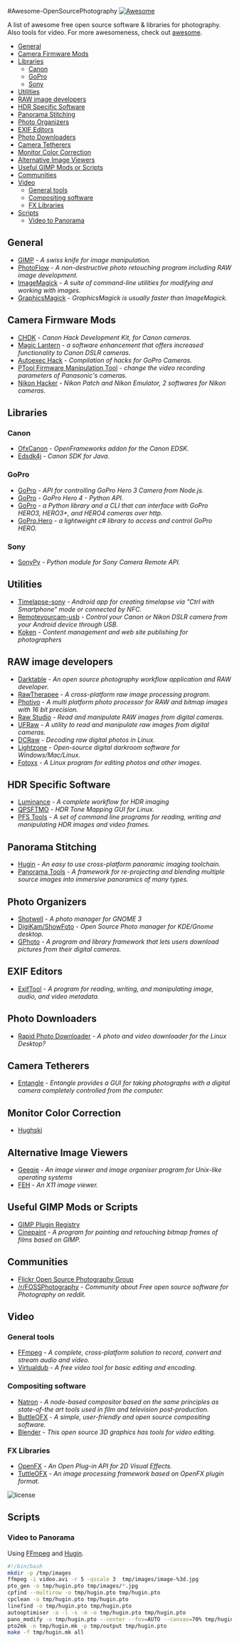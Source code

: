 #Awesome-OpenSourcePhotography [![Awesome](https://cdn.rawgit.com/sindresorhus/awesome/d7305f38d29fed78fa85652e3a63e154dd8e8829/media/badge.svg)](https://github.com/sindresorhus/awesome)

A list of awesome free open source software & libraries for photography. Also tools for video. For more awesomeness, check out [awesome](https://github.com/sindresorhus/awesome).


- [General](#general)
- [Camera Firmware Mods](#camera-firmware-mods)
- [Libraries](#libraries)
	- [Canon](#canon)
	- [GoPro](#gopro)
	- [Sony](#sony)
- [Utilities](#utilities)
- [RAW image developers](#raw-image-developers)
- [HDR Specific Software](#hdr-specific-software)
- [Panorama Stitching](#panorama-stitching)
- [Photo Organizers](#photo-organizers)
- [EXIF Editors](#exif-editors)
- [Photo Downloaders](#photo-downloaders)
- [Camera Tetherers](#camera-tetherers)
- [Monitor Color Correction](#monitor-color-correction)
- [Alternative Image Viewers](#alternative-image-viewers)
- [Useful GIMP Mods or Scripts](#useful-gimp-mods-or-scripts)
- [Communities](#community)
- [Video](#video)
	- [General tools](#general-tools)
	- [Compositing software](#compositing-software)
	- [FX Libraries](#fx-libraries)
- [Scripts](#scripts)
	- [Video to Panorama](#video-to-panorama)

## General

- [GIMP](http://www.gimp.org/) - *A swiss knife for image manipulation.*
- [PhotoFlow](https://github.com/aferrero2707/PhotoFlow) - *A non-destructive photo retouching program including RAW image development.*
- [ImageMagick](http://www.imagemagick.org/) - *A suite of command-line utilities for modifying and working with images.*
- [GraphicsMagick](http://www.graphicsmagick.org/) - *GraphicsMagick is usually faster than ImageMagick.*

## Camera Firmware Mods 

- [CHDK](http://chdk.wikia.com/wiki/CHDK) - *Canon Hack Development Kit, for Canon cameras.* 
- [Magic Lantern](http://magiclantern.fm/) - *a software enhancement that offers increased functionality to Canon DSLR cameras.*
- [Autoexec Hack](https://github.com/KonradIT/autoexechack) - *Compilation of hacks for GoPro Cameras.*
- [PTool Firmware Manipulation Tool](http://www.gh1-hack.info/) - *change the video recording parameters of Panasonic's cameras.*
- [Nikon Hacker](https://nikonhacker.com/wiki/Main_Page) - *Nikon Patch and Nikon Emulator, 2 softwares for Nikon cameras.*

## Libraries

### Canon

- [OfxCanon](https://github.com/roxlu/ofxCanon) - *OpenFrameworks addon for the Canon EDSK.*
- [Edsdk4j](https://github.com/kritzikratzi/edsdk4j) - *Canon SDK for Java.*

### GoPro
- [GoPro](https://github.com/kschzt/gopro) - *API for controlling GoPro Hero 3 Camera from Node.js.*
- [GoPro](https://github.com/DenisCarriere/gopro) - *GoPro Hero 4 - Python API.*
- [GoPro](https://github.com/joshvillbrandt/goprohero) - *a Python library and a CLI that can interface with GoPro HERO3, HERO3+, and HERO4 cameras over http.*
- [GoPro.Hero](https://github.com/r1pper/GoPro.Hero) - *a lightweight c# library to access and control GoPro HERO.*

### Sony

- [SonyPy](https://github.com/storborg/sonypy) - *Python module for Sony Camera Remote API.*

## Utilities

- [Timelapse-sony](https://github.com/ThibaudM/timelapse-sony) - *Android app for creating timelapse via "Ctrl with Smartphone" mode or connected by NFC.*
- [Remoteyourcam-usb](https://github.com/crazymaik/remoteyourcam-usb) - *Control your Canon or Nikon DSLR camera from your Android device through USB.*
- [Koken](http://koken.me) - *Content management and web site publishing for photographers*


## RAW image developers

- [Darktable](http://www.darktable.org/) - *An open source photography workflow application and RAW developer.*
- [RawTherapee](http://rawtherapee.com/) - *A cross-platform raw image processing program.*
- [Photivo](http://photivo.org/photivo/start?redirect=1) - *A multi platform photo processor for RAW and bitmap images with 16 bit precision.*
- [Raw Studio](https://github.com/rawstudio/rawstudio) - *Read and manipulate RAW images from digital cameras.*
- [UFRaw](http://ufraw.sourceforge.net/) - *A utility to read and manipulate raw images from digital cameras.*
- [DCRaw](http://www.cybercom.net/~dcoffin/dcraw/) - *Decoding raw digital photos in Linux.*
- [Lightzone](http://lightzoneproject.org/) - *Open-source digital darkroom software for Windows/Mac/Linux.*
- [Fotoxx](http://www.kornelix.com/fotoxx.html) - *A Linux program for editing photos and other images.*

## HDR Specific Software
- [Luminance](https://github.com/LuminanceHDR/LuminanceHDR) - *A complete workflow for HDR imaging*
- [QPSFTMO](http://theplaceofdeadroads.blogspot.com/2006/07/qpfstmo-hdr-tone-mapping-gui-for-linux_04.html) - *HDR Tone Mapping GUI for Linux.*
- [PFS Tools](http://pfstools.sourceforge.net/) - *A set of command line programs for reading, writing and manipulating HDR images and video frames.*

## Panorama Stitching

- [Hugin](http://hugin.sourceforge.net/) - *An easy to use cross-platform panoramic imaging toolchain.*
- [Panorama Tools](http://www.panoramatools.com/) - *A framework for re-projecting and blending multiple source images into immersive panoramics of many types.*

## Photo Organizers

- [Shotwell](http://yorba.org/shotwell/) - *A photo manager for GNOME 3*
- [DigiKam/ShowFoto](http://www.digikam.org/drupal/about?q=about/overview) - *Open Source Photo manager for KDE/Gnome desktop.*
- [GPhoto](http://www.gphoto.org/) - *A program and library framework that lets users download pictures from their digital cameras.*

## EXIF Editors

- [ExifTool](http://owl.phy.queensu.ca/~phil/exiftool/) - *A program for reading, writing, and manipulating image, audio, and video metadata.*

## Photo Downloaders

- [Rapid Photo Downloader](http://www.damonlynch.net/rapid/index.html) - *A photo and video downloader for the Linux Desktop?*

## Camera Tetherers

- [Entangle](http://entangle-photo.org/) - *Entangle provides a GUI for taking photographs with a digital camera completely controlled from the computer.*

## Monitor Color Correction

- [Hughski](http://www.hughski.com/index.html)

## Alternative Image Viewers

- [Geeqie](http://geeqie.sourceforge.net/) - *An image viewer and image organiser program for Unix-like operating systems*
- [FEH](http://feh.finalrewind.org/) - *An X11 image viewer.*

## Useful GIMP Mods or Scripts

- [GIMP Plugin Registry](http://registry.gimp.org/)
- [Cinepaint](http://sourceforge.net/projects/cinepaint/files/CinePaint/) - *A program for painting and retouching bitmap frames of films based on GIMP.*

## Communities
- [Flickr Open Source Photography Group](https://www.flickr.com/groups/83823859@N00/)
- [/r/FOSSPhotography](http://reddit.com/r/fossphotography) - *Community about Free open source software for Photography on reddit.*


## Video 

### General tools

- [FFmpeg](https://www.ffmpeg.org/) - *A complete, cross-platform solution to 
record, convert and stream audio and video.*
- [Virtualdub](http://www.virtualdub.org/) - *A free video tool for basic editing and encoding.*

### Compositing software

- [Natron](https://github.com/MrKepzie/Natron) - *A node-based compositor based on the same principles as state-of-the art tools used in film and television post-production.*
- [ButtleOFX](https://github.com/buttleofx/ButtleOFX) - *A simple, user-friendly and open source compositing software.* 
- [Blender](https://www.blender.org/) - *This open source 3D graphics has tools for video editing.*

### FX Libraries

- [OpenFX](http://openfx.sourceforge.net/) - *An Open Plug-in API for 2D Visual Effects.*
- [TuttleOFX](https://github.com/tuttleofx/TuttleOFX) - *An image processing framework based on OpenFX plugin format.*

![license](https://i.creativecommons.org/l/by-nc/4.0/88x31.png)


## Scripts

### Video to Panorama 

Using [FFmpeg](https://www.ffmpeg.org/) and [Hugin](http://hugin.sourceforge.net/).

```bash
#!/bin/bash
mkdir -p /tmp/images
ffmpeg -i video.avi -r 5 -qscale 3  tmp/images/image-%3d.jpg
pto_gen -o tmp/hugin.pto tmp/images/*.jpg
cpfind --multirow -o tmp/hugin.pto tmp/hugin.pto
cpclean -o tmp/hugin.pto tmp/hugin.pto
linefind -o tmp/hugin.pto tmp/hugin.pto
autooptimiser -a -l -s -m -o tmp/hugin.pto tmp/hugin.pto
pano_modify -o tmp/hugin.pto --center --fov=AUTO --canvas=70% tmp/hugin.pto
pto2mk -o tmp/hugin.mk -p tmp/output tmp/hugin.pto
make -f tmp/hugin.mk all
```


